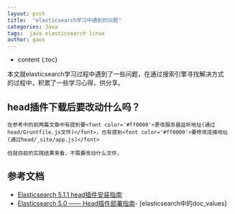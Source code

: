 ```yaml
---
layout: post
title:  "elasticsearch学习中遇到的问题"
categories: Java
tags:  java elasticsearch linux
author: gaos
---
```


* content
{:toc}

本文就elasticsearch学习过程中遇到了一些问题，在通过搜索引擎寻找解决方式的过程中，积累了一些学习心得，供分享。




## head插件下载后要改动什么吗？
    在参考中的前两篇文章中有提到要<font color='#ff0000'>更改服务器监听地址(通过head/Gruntfile.js文件)</font>，也有提到<font color='#ff0000'>要修改连接地址(通过head/_site/app.js)</font>

    但就目前的实践结果来看，不需要改动什么文件，






## 参考文档
- [Elasticsearch 5.1.1 head插件安装指南](http://blog.csdn.net/napoay/article/details/53896348)
- [Elasticsearch 5.0 —— Head插件部署指南](http://www.cnblogs.com/xing901022/p/6030296.html)- [elasticsearch中的doc_values]